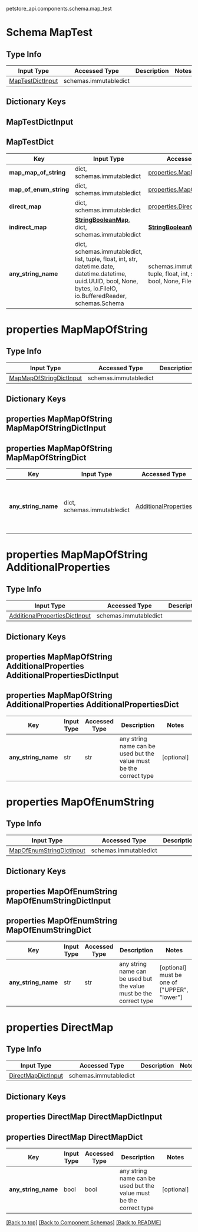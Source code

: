 petstore_api.components.schema.map_test
# Schema MapTest

## Type Info
Input Type | Accessed Type | Description | Notes
------------ | ------------- | ------------- | -------------
[MapTestDictInput](#maptestdictinput) | schemas.immutabledict |  |

## Dictionary Keys
## MapTestDictInput
## MapTestDict

Key | Input Type | Accessed Type | Description | Notes
------------ | ------------- | ------------- | ------------- | -------------
**map_map_of_string** | dict, schemas.immutabledict | [properties.MapMapOfString](#properties-mapmapofstring) |  | [optional]
**map_of_enum_string** | dict, schemas.immutabledict | [properties.MapOfEnumString](#properties-mapofenumstring) |  | [optional]
**direct_map** | dict, schemas.immutabledict | [properties.DirectMap](#properties-directmap) |  | [optional]
**indirect_map** | [**StringBooleanMap**](string_boolean_map.md), dict, schemas.immutabledict | [**StringBooleanMap**](string_boolean_map.md) |  | [optional]
**any_string_name** | dict, schemas.immutabledict, list, tuple, float, int, str, datetime.date, datetime.datetime, uuid.UUID, bool, None, bytes, io.FileIO, io.BufferedReader, schemas.Schema | schemas.immutabledict, tuple, float, int, str, bytes, bool, None, FileIO | any string name can be used but the value must be the correct type | [optional]

# properties MapMapOfString

## Type Info
Input Type | Accessed Type | Description | Notes
------------ | ------------- | ------------- | -------------
[MapMapOfStringDictInput](#properties-mapmapofstring-mapmapofstringdictinput) | schemas.immutabledict |  |

## Dictionary Keys
## properties MapMapOfString MapMapOfStringDictInput
## properties MapMapOfString MapMapOfStringDict

Key | Input Type | Accessed Type | Description | Notes
------------ | ------------- | ------------- | ------------- | -------------
**any_string_name** | dict, schemas.immutabledict | [AdditionalProperties](#properties-mapmapofstring-additionalproperties) | any string name can be used but the value must be the correct type | [optional]

# properties MapMapOfString AdditionalProperties

## Type Info
Input Type | Accessed Type | Description | Notes
------------ | ------------- | ------------- | -------------
[AdditionalPropertiesDictInput](#properties-mapmapofstring-additionalproperties-additionalpropertiesdictinput) | schemas.immutabledict |  |

## Dictionary Keys
## properties MapMapOfString AdditionalProperties AdditionalPropertiesDictInput
## properties MapMapOfString AdditionalProperties AdditionalPropertiesDict

Key | Input Type | Accessed Type | Description | Notes
------------ | ------------- | ------------- | ------------- | -------------
**any_string_name** | str | str | any string name can be used but the value must be the correct type | [optional]

# properties MapOfEnumString

## Type Info
Input Type | Accessed Type | Description | Notes
------------ | ------------- | ------------- | -------------
[MapOfEnumStringDictInput](#properties-mapofenumstring-mapofenumstringdictinput) | schemas.immutabledict |  |

## Dictionary Keys
## properties MapOfEnumString MapOfEnumStringDictInput
## properties MapOfEnumString MapOfEnumStringDict

Key | Input Type | Accessed Type | Description | Notes
------------ | ------------- | ------------- | ------------- | -------------
**any_string_name** | str | str | any string name can be used but the value must be the correct type | [optional] must be one of ["UPPER", "lower"]

# properties DirectMap

## Type Info
Input Type | Accessed Type | Description | Notes
------------ | ------------- | ------------- | -------------
[DirectMapDictInput](#properties-directmap-directmapdictinput) | schemas.immutabledict |  |

## Dictionary Keys
## properties DirectMap DirectMapDictInput
## properties DirectMap DirectMapDict

Key | Input Type | Accessed Type | Description | Notes
------------ | ------------- | ------------- | ------------- | -------------
**any_string_name** | bool | bool | any string name can be used but the value must be the correct type | [optional]

[[Back to top]](#top) [[Back to Component Schemas]](../../../README.md#Component-Schemas) [[Back to README]](../../../README.md)
